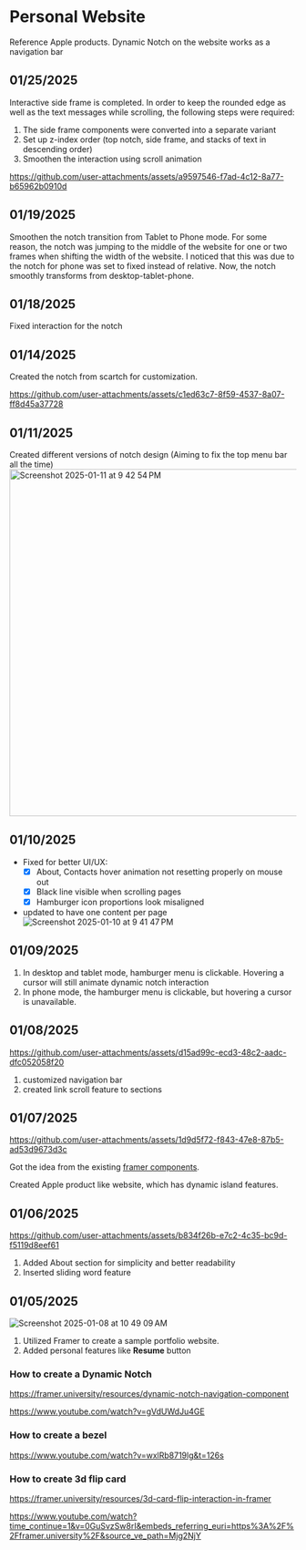 # Personal Website

Reference Apple products. Dynamic Notch on the website works as a navigation bar

## 01/25/2025
Interactive side frame is completed. In order to keep the rounded edge as well as the text messages while scrolling, the following steps were required:
1. The side frame components were converted into a separate variant
2. Set up z-index order (top notch, side frame, and stacks of text in descending order)
3. Smoothen the interaction using scroll animation


https://github.com/user-attachments/assets/a9597546-f7ad-4c12-8a77-b65962b0910d


## 01/19/2025
Smoothen the notch transition from Tablet to Phone mode. For some reason, the notch was jumping to the middle of the website for one or two frames when shifting the width of the website. I noticed that this was due to the notch for phone was set to fixed instead of relative. Now, the notch smoothly transforms from desktop-tablet-phone.

## 01/18/2025
Fixed interaction for the notch

## 01/14/2025
Created the notch from scartch for customization. 

https://github.com/user-attachments/assets/c1ed63c7-8f59-4537-8a07-ff8d45a37728


## 01/11/2025
Created different versions of notch design (Aiming to fix the top menu bar all the time)
<img width="609" alt="Screenshot 2025-01-11 at 9 42 54 PM" src="https://github.com/user-attachments/assets/27ff18f3-22b0-4e19-af8e-43ba38e0da46" />

## 01/10/2025
- Fixed for better UI/UX:
  - [x] About, Contacts hover animation not resetting properly on mouse out
  - [x] Black line visible when scrolling pages
  - [x] Hamburger icon proportions look misaligned
- updated to have one content per page
![Screenshot 2025-01-10 at 9 41 47 PM](https://github.com/user-attachments/assets/379a4003-76b2-4657-925f-10ce042baef2)

## 01/09/2025
1. In desktop and tablet mode, hamburger menu is clickable. Hovering a cursor will still animate dynamic notch interaction
3. In phone mode, the hamburger menu is clickable, but hovering a cursor is unavailable.

## 01/08/2025
https://github.com/user-attachments/assets/d15ad99c-ecd3-48c2-aadc-dfc052058f20

1. customized navigation bar
2. created link scroll feature to sections

## 01/07/2025
https://github.com/user-attachments/assets/1d9d5f72-f843-47e8-87b5-ad53d9673d3c

Got the idea from the existing [framer components](https://framer.university/resources/dynamic-notch-navigation-component).

Created Apple product like website, which has dynamic island features.

## 01/06/2025
https://github.com/user-attachments/assets/b834f26b-e7c2-4c35-bc9d-f5119d8eef61
1. Added About section for simplicity and better readability
2. Inserted sliding word feature

## 01/05/2025
![Screenshot 2025-01-08 at 10 49 09 AM](https://github.com/user-attachments/assets/e8656b46-6273-491e-83b8-174d3e89b75e)

1. Utilized Framer to create a sample portfolio website. 
2. Added personal features like **Resume** button

### How to create a Dynamic Notch
https://framer.university/resources/dynamic-notch-navigation-component

https://www.youtube.com/watch?v=gVdUWdJu4GE

### How to create a bezel
https://www.youtube.com/watch?v=wxlRb8719lg&t=126s

### How to create 3d flip card
https://framer.university/resources/3d-card-flip-interaction-in-framer

https://www.youtube.com/watch?time_continue=1&v=0GuSvzSw8rI&embeds_referring_euri=https%3A%2F%2Fframer.university%2F&source_ve_path=Mjg2NjY
